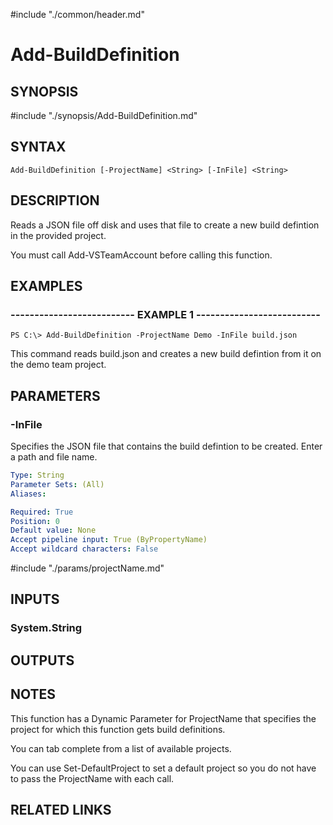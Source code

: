 #include "./common/header.md"

# Add-BuildDefinition

## SYNOPSIS
#include "./synopsis/Add-BuildDefinition.md"

## SYNTAX

```
Add-BuildDefinition [-ProjectName] <String> [-InFile] <String>
```

## DESCRIPTION
Reads a JSON file off disk and uses that file to create a new build defintion
in the provided project.

You must call Add-VSTeamAccount before calling this function.

## EXAMPLES

### -------------------------- EXAMPLE 1 --------------------------
```
PS C:\> Add-BuildDefinition -ProjectName Demo -InFile build.json
```

This command reads build.json and creates a new build defintion from it
on the demo team project.

## PARAMETERS

### -InFile
Specifies the JSON file that contains the build defintion to be created.
Enter a path and file name.

```yaml
Type: String
Parameter Sets: (All)
Aliases: 

Required: True
Position: 0
Default value: None
Accept pipeline input: True (ByPropertyName)
Accept wildcard characters: False
```

#include "./params/projectName.md"

## INPUTS

### System.String

## OUTPUTS

## NOTES
This function has a Dynamic Parameter for ProjectName that specifies the
project for which this function gets build definitions.

You can tab complete from a list of available projects.

You can use Set-DefaultProject to set a default project so you do not have
to pass the ProjectName with each call.

## RELATED LINKS